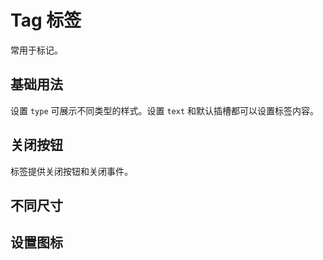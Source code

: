<script setup>
import tagBase from "./tag-base.vue"
import tagClose from "./tag-close.vue"
import tagSize from "./tag-size.vue"
import tagIcon from "./tag-icon.vue"
</script>


# Tag 标签

常用于标记。

## 基础用法

设置 ```type``` 可展示不同类型的样式。设置 ```text``` 和默认插槽都可以设置标签内容。

<tagBase />

## 关闭按钮

标签提供关闭按钮和关闭事件。

<tagClose />

## 不同尺寸

<tagSize />

## 设置图标

<tagIcon />
